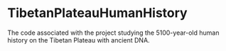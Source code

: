 # TibetanPlateauHumanHistory
The code associated with the project studying the 5100-year-old human history on the Tibetan Plateau with ancient DNA.
